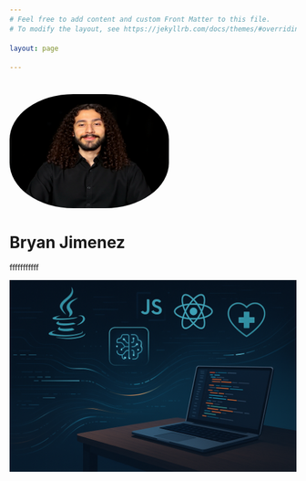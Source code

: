 ```yaml
---
# Feel free to add content and custom Front Matter to this file.
# To modify the layout, see https://jekyllrb.com/docs/themes/#overriding-theme-defaults

layout: page

---
```


<div>
<h1>  </h1>

</div>

<div>
<img src="/assets/img/689520103c26324916ccd78f-HeadshotPro%20(1).png" alt="profile-img" height="200" width="280" style="border-radius: 40%; align-items: left;
" >
<h1 class="home-name" style=" align-items: right;  ">Bryan Jimenez</h1>
<p>fffffffffff</p>
</div>

![home image](/assets/img/homeimg.png)


